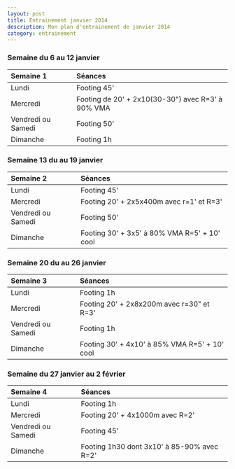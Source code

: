 ```yaml
---
layout: post
title: Entrainement janvier 2014
description: Mon plan d'entrainement de janvier 2014
category: entrainement
---
```


### Semaine du 6 au 12 janvier

**Semaine 1**         | **Séances**
:---------------------|:-------------------------------------------------
Lundi                 | Footing 45'
Mercredi              | Footing de 20' + 2x10(30-30") avec R=3' à 90% VMA
Vendredi ou Samedi    | Footing 50'
Dimanche              | Footing 1h

### Semaine 13 du au 19 janvier

**Semaine 2**         | **Séances**
:---------------------|:-------------------------------------------------
Lundi                 | Footing 45'
Mercredi              | Footing 20' + 2x5x400m avec r=1' et R=3'
Vendredi ou Samedi    | Footing 50'
Dimanche              | Footing 30' + 3x5' à 80% VMA R=5' + 10' cool

### Semaine 20 du au 26 janvier

**Semaine 3**         | **Séances**
:---------------------|:-------------------------------------------------
Lundi                 | Footing 1h
Mercredi              | Footing 20' + 2x8x200m avec r=30" et R=3'
Vendredi ou Samedi    | Footing 1h
Dimanche              | Footing 30' + 4x10' à 85% VMA R=5' + 10' cool

### Semaine du 27 janvier au 2 février

**Semaine 4**         | **Séances**
:---------------------|:-------------------------------------------------
Lundi                 | Footing 1h
Mercredi              | Footing 20' + 4x1000m avec R=2'
Vendredi ou Samedi    | Footing 45'
Dimanche              | Footing 1h30 dont 3x10' à 85-90% avec R=2'
